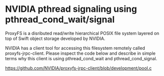 # NVIDIA pthread signaling using pthread_cond_wait/signal
ProxyFS is a disributed read/write hierarchical POSIX file system layered on top of Swift object storage developed by NVIDIA. 

NVIDIA has a client tool for accessing this filesystem remotely called proxyfs-jrpc-client. Please inspect the code below and describe in simple terms why this client is using pthread_cond_wait and pthread_cond_signal.  

https://github.com/NVIDIA/proxyfs-jrpc-client/blob/development/pool.c
